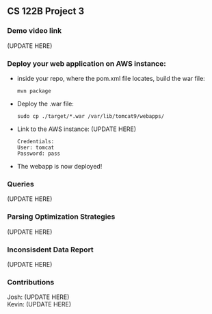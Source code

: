 ## CS 122B Project 3

### Demo video link

(UPDATE HERE)

### Deploy your web application on AWS instance:

 -  inside your repo, where the pom.xml file locates, build the war file:
    ```
    mvn package
    ```
 -  Deploy the .war file:
    ```
    sudo cp ./target/*.war /var/lib/tomcat9/webapps/
    ```
 -  Link to the AWS instance: (UPDATE HERE)
    ```
    Credentials:
    User: tomcat
    Password: pass
    ```
 -  The webapp is now deployed!
 
### Queries
(UPDATE HERE)
 
### Parsing Optimization Strategies
(UPDATE HERE)

### Inconsisdent Data Report
(UPDATE HERE)

### Contributions

Josh: (UPDATE HERE)  
Kevin: (UPDATE HERE)
